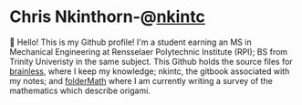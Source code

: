 # Chris Nkinthorn-@[nkintc](https://nkintc.gitbook.io/brainless)

:wave: Hello! This is my Github profile! I'm a student earning an MS in Mechanical Engineering at Rensselaer Polytechnic Institute (RPI); BS from Trinity Univeristy in the same subject. This Github holds the source files for [brainless](https://nkintc.gitbook.io/brainless), where I keep my knowledge; nkintc, the gitbook associated with my notes; and [folderMath](https://nkintc.gitbook.io/foldermath/) where I am currently writing a survey of the mathematics which describe origami.


<!--
**nkintc/nkintc** is a ✨ _special_ ✨ repository because its `README.md` (this file) appears on your GitHub profile.

Notes 
- https://medium.com/@jasonganub/how-to-create-a-github-profile-readme-b0ac0f081568
- https://simonwillison.net/2020/Jul/10/self-updating-profile-readme/

Here are some ideas to get you started:

- 🔭 I’m currently working on ...
- 🌱 I’m currently learning ...
- 👯 I’m looking to collaborate on ...
- 🤔 I’m looking for help with ...
- 💬 Ask me about ...
- 📫 How to reach me: ...
- 😄 Pronouns: ...
- ⚡ Fun fact: ...

-->
